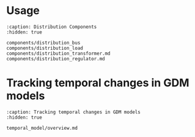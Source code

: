# Usage

```{toctree}
:caption: Distribution Components
:hidden: true

components/distribution_bus
components/distribution_load
components/distribution_transformer.md
components/distribution_regulator.md
```

# Tracking temporal changes in GDM models

```{toctree}
:caption: Tracking temporal changes in GDM models
:hidden: true

temporal_model/overview.md
```